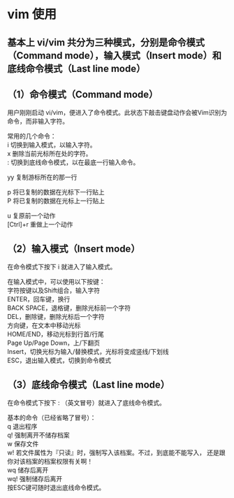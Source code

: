 # vim 使用 

## 基本上 vi/vim 共分为三种模式，分别是命令模式（Command mode），输入模式（Insert mode）和底线命令模式（Last line mode）

## （1）命令模式（Command mode）

用户刚刚启动 vi/vim，便进入了命令模式。此状态下敲击键盘动作会被Vim识别为命令，而非输入字符。

常用的几个命令：  
i 切换到输入模式，以输入字符。  
x 删除当前光标所在处的字符。  
: 切换到底线命令模式，以在最底一行输入命令。

yy 复制游标所在的那一行  

p 将已复制的数据在光标下一行贴上  
P 将已复制的数据在光标上一行贴上  

u  复原前一个动作  
[Ctrl]+r 重做上一个动作

## （2）输入模式（Insert mode）

在命令模式下按下 i 就进入了输入模式。

在输入模式中，可以使用以下按键：  
字符按键以及Shift组合，输入字符  
ENTER，回车键，换行  
BACK SPACE，退格键，删除光标前一个字符  
DEL，删除键，删除光标后一个字符  
方向键，在文本中移动光标  
HOME/END，移动光标到行首/行尾  
Page Up/Page Down，上/下翻页  
Insert，切换光标为输入/替换模式，光标将变成竖线/下划线  
ESC，退出输入模式，切换到命令模式

## （3）底线命令模式（Last line mode）

在命令模式下按下 : （英文冒号）就进入了底线命令模式。

基本的命令（已经省略了冒号）：  
q 退出程序  
q! 强制离开不储存档案  
w 保存文件  
w! 若文件属性为『只读』时，强制写入该档案。不过，到底能不能写入， 还是跟你对该档案的档案权限有关啊！  
wq 储存后离开  
wq! 强制储存后离开  
按ESC键可随时退出底线命令模式。  

